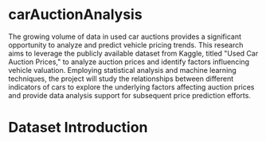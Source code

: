 # carAuctionAnalysis

The growing volume of data in used car auctions provides a significant opportunity to analyze and predict vehicle pricing trends. This research aims to leverage the publicly available dataset from Kaggle, titled "Used Car Auction Prices," to analyze auction prices and identify factors influencing vehicle valuation. Employing statistical analysis and machine learning techniques, the project will study the relationships between different indicators of cars to explore the underlying factors affecting auction prices and provide data analysis support for subsequent price prediction efforts.


# Dataset Introduction


